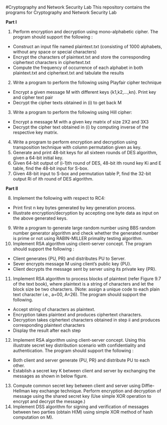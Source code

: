 #Cryptography and Network Security Lab
This repository contains the programs for Cryptography and Network Security Lab

**Part I**

1. Perform encryption and decryption using mono-alphabetic cipher. The program should support the following :
* Construct an input file named plaintext.txt (consisting of 1000 alphabets, without any space or special characters)
* Encrypt the characters of plaintext.txt and store the corresponding ciphertext characters in ciphertext.txt
* Compute the frequency of occurrence of each alphabet in both plaintext.txt and ciphertext.txt and tabulate the results
2. Write a program to perform the following using Playfair cipher technique
* Encrypt a given message M with different keys {k1,k2,...,kn}. Print key and cipher text pair
* Decrypt the cipher texts obtained in (i) to get back M
3. Write a program to perform the following using Hill cipher:
* Encrypt a message M with a given key matrix of size 2X2 and 3X3
* Decrypt the cipher text obtained in (i) by computing inverse of the respective key matrix.
4. Write a program to perform encryption and decryption using transposition technique with column permutation given as key.
5. Generate and print 48-bit keys for all sixteen rounds of DES algorithm, given a 64-bit initial key.
6. Given 64-bit output of (i-1)th round of DES, 48-bit ith round key Ki and E table, find the 48-bit input for S-box.
7. Given 48-bit input to S-box and permutation table P, find the 32-bit output Ri of ith round of DES algorithm.

**Part II**

8. Implement the following with respect to RC4:
* Print first n key bytes generated by key generation process.
* Illustrate encryption/decryption by accepting one byte data as input on the above generated keys.
9. Write a program to generate large random number using BBS random number generator algorithm and check whether the generated number is prime or not using RABIN-MILLER primality testing algorithm.
10. Implement RSA algorithm using client-server concept. The program should support the following :
* Client generates {PU, PR} and distributes PU to Server.
* Sever encrypts message M using client’s public key {PU}.
* Client decrypts the message sent by server using its private key {PR}.
11. Implement RSA algorithm to process blocks of plaintext (refer Figure 9.7 of the text book), where plaintext is a string of characters and let the block size be two characters. (Note: assign a unique code to each plain text character i.e., a=00, A=26). The program should support the following.
* Accept string of characters as plaintext.
* Encryption takes plaintext and produces ciphertext characters.
* Decryption takes ciphertext characters obtained in step ii and produces corresponding plaintext characters
* Display the result after each step
12. Implement RSA algorithm using client-server concept. Using this illustrate secret key distribution scenario with confidentiality and authentication. The program should support the following :
* Both client and server generate {PU, PR} and distribute PU to each other.
* Establish a secret key K between client and server by exchanging the messages as shown in below figure.
13. Compute common secret key between client and server using Diffie-Hellman key exchange technique. Perform encryption and decryption of message using the shared secret key (Use simple XOR operation to encrypt and decrypt the message.)
14. Implement DSS algorithm for signing and verification of messages between two parties (obtain H(M) using simple XOR method of hash computation on M).

